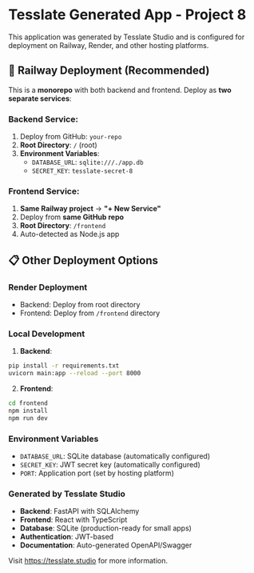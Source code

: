 # Tesslate Generated App - Project 8

This application was generated by Tesslate Studio and is configured for deployment on Railway, Render, and other hosting platforms.

## 🚂 Railway Deployment (Recommended)

This is a **monorepo** with both backend and frontend. Deploy as **two separate services**:

### Backend Service:
1. Deploy from GitHub: `your-repo`
2. **Root Directory**: `/` (root)
3. **Environment Variables**:
   - `DATABASE_URL`: `sqlite:///./app.db`
   - `SECRET_KEY`: `tesslate-secret-8`

### Frontend Service:
1. **Same Railway project** → **"+ New Service"**
2. Deploy from **same GitHub repo**
3. **Root Directory**: `/frontend`
4. Auto-detected as Node.js app

## 📋 Other Deployment Options

### Render Deployment
- Backend: Deploy from root directory
- Frontend: Deploy from `/frontend` directory

### Local Development

1. **Backend**:
```bash
pip install -r requirements.txt
uvicorn main:app --reload --port 8000
```

2. **Frontend**:
```bash
cd frontend
npm install
npm run dev
```

### Environment Variables

- `DATABASE_URL`: SQLite database (automatically configured)
- `SECRET_KEY`: JWT secret key (automatically configured)
- `PORT`: Application port (set by hosting platform)

### Generated by Tesslate Studio

- **Backend**: FastAPI with SQLAlchemy
- **Frontend**: React with TypeScript
- **Database**: SQLite (production-ready for small apps)
- **Authentication**: JWT-based
- **Documentation**: Auto-generated OpenAPI/Swagger

Visit https://tesslate.studio for more information.
